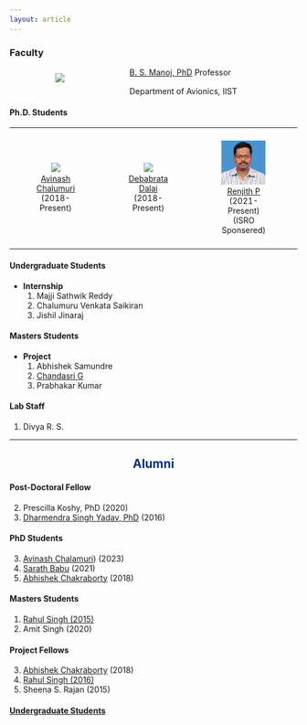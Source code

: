 ```yaml
---
layout: article
---
```


### Faculty
 

<a href="https://www.iist.ac.in/avionics/bsmanoj" target="_blank">
<img style="margin-left:80px" class="img-circle" src="images/bsmanoj.png" width="100px" 
align="left" hspace="30px" vspace="10px">  
B. S. Manoj, PhD</a>  
Professor<br> 
Department of Avionics, IIST 


<img height="30px">

#### Ph.D. Students

<table>
<tr>
<td><figure align="center"><a href="https://www.linkedin.com/in/avinash-chalumuri-57ab2616b/"><img width="100px"  class="img-circle"  src="images/avinash.png"><figcaption>Avinash Chalumuri</figcaption></a>(2018-Present)</figure></td>
<td><figure align="center"><a href="https://www.linkedin.com/in/debabrata-dalai-a88b6486"><img width="90px"  class="img-circle"  src="images/debabrata.png"><figcaption>Debabrata Dalai</figcaption></a>(2018-Present)</figure></td>
<td><figure align="center"><a href=""><img width="90px"  class="img-circle"  src="images/renjith.png"><figcaption>Renjith P</figcaption></a>(2021-Present)(ISRO Sponsered)</figure></td>
<td><figure align="center"><a href="https://www.linkedin.com/in/thiruppathirajan-sankaralingam-009a2811/"><img width="90px"  class="img-circle"  src="images/thirupatirajan.png"><figcaption>Thiruppathirajan Sankaralingam</figcaption></a>(2013-Present)(ISRO Sponsered)</figure></td>
</tr>
</table>

#### Undergraduate Students
+ **Internship**
    1. Majji Sathwik Reddy
    2. Chalumuru Venkata Saikiran
    3. Jishil Jinaraj

#### Masters Students
+ **Project**
    1. Abhishek Samundre
    2. [Chandasri G](https://www.linkedin.com/in/chandasri-g-859454208/)
    3. Prabhakar Kumar

#### Lab Staff
1. Divya R. S.

------

<div style="text-align:center"><h2><font color="#003380">Alumni</font></h2></div>

#### Post-Doctoral Fellow

2. Prescilla Koshy, PhD (2020)
1. [Dharmendra Singh Yadav, PhD](https://scholar.google.co.in/citations?user=yGWRD0YAAAAJ&hl=en) (2016)

#### PhD Students 

3. [Avinash Chalamuri](https://www.linkedin.com/in/avinash-chalumuri-57ab2616b)) (2023)
2. [Sarath Babu](https://4sarathbabu.github.io/) (2021)
1. [Abhishek Chakraborty](https://chakrabortyabhishek.github.io/) (2018)


#### Masters Students

1. [Rahul Singh (2015)](https://rahulsinghchandraul.github.io/)
2. Amit Singh (2020)


#### Project Fellows

3. [Abhishek Chakraborty](https://chakrabortyabhishek.github.io/) (2018)
2. [Rahul Singh (2016)](https://rahulsinghchandraul.github.io/)
1. Sheena S. Rajan (2015)

#### [Undergraduate Students](undergraduate.html) 
